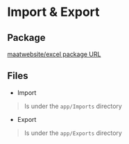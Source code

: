 # Import & Export

## Package

[maatwebsite/excel package URL](https://docs.laravel-excel.com/3.1/getting-started/)

## Files

- Import
> Is under the `app/Imports` directory

- Export
> Is under the `app/Exports` directory
